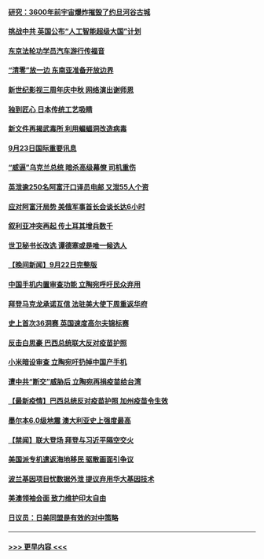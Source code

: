 #### [研究：3600年前宇宙爆炸摧毁了约旦河谷古城](../pages/prog202/a103225122.md?t=09232301) 
#### [挑战中共 英国公布“人工智能超级大国”计划](../pages/prog202/a103225125.md?t=09232301) 
#### [东京法轮功学员汽车游行传福音](../pages/prog202/a103225070.md?t=09232301) 
#### [“清零”放一边 东南亚准备开放边界](../pages/prog202/a103225012.md?t=09232301) 
#### [新世纪影视三周年庆中秋 网络演出谢师恩](../pages/prog202/a103224981.md?t=09232301) 
#### [独到匠心 日本传统工艺吸睛](../pages/prog202/a103224963.md?t=09232301) 
#### [新文件再揭武毒所 利用蝙蝠洞改造病毒](../pages/prog202/a103224961.md?t=09232301) 
#### [9月23日国际重要讯息](../pages/prog202/a103224959.md?t=09232301) 
#### [“威逼”乌克兰总统 暗杀高级幕僚 司机重伤](../pages/prog202/a103224917.md?t=09232301) 
#### [英泄逾250名阿富汗口译员电邮 又泄55人个资](../pages/prog202/a103224836.md?t=09232301) 
#### [应对阿富汗局势 美俄军事首长会谈长达6小时](../pages/prog202/a103224814.md?t=09232301) 
#### [叙利亚冲突再起 传土耳其增兵数千](../pages/prog202/a103224785.md?t=09232301) 
#### [世卫秘书长改选 谭德塞或是唯一候选人](../pages/prog202/a103224740.md?t=09232301) 
#### [【晚间新闻】9月22日完整版](../pages/prog202/a103224725.md?t=09232301) 
#### [中国手机内置审查功能 立陶宛呼吁民众弃用](../pages/prog202/a103224571.md?t=09232301) 
#### [拜登马克龙承诺互信 法驻美大使下周重返华府](../pages/prog202/a103224458.md?t=09232301) 
#### [史上首次36洞赛 英国速度高尔夫锦标赛](../pages/prog202/a103224551.md?t=09232301) 
#### [反击白思豪 巴西总统联大反对疫苗护照](../pages/prog202/a103224518.md?t=09232301) 
#### [小米暗设审查 立陶宛吁扔掉中国产手机](../pages/prog202/a103224514.md?t=09232301) 
#### [遭中共“断交”威胁后 立陶宛再捐疫苗给台湾](../pages/prog202/a103224469.md?t=09232301) 
#### [【最新疫情】巴西总统反对疫苗护照 加州疫苗令生效](../pages/prog202/a103224354.md?t=09232301) 
#### [墨尔本6.0级地震 澳大利亚史上强度最高](../pages/prog202/a103224344.md?t=09232301) 
#### [【禁闻】联大登场 拜登与习近平隔空交火](../pages/prog202/a103224294.md?t=09232301) 
#### [美国派专机遣返海地移民 驱散画面引争议](../pages/prog202/a103224330.md?t=09232301) 
#### [波兰基因项目忧数据外泄 提议弃用华大基因技术](../pages/prog202/a103224228.md?t=09232301) 
#### [美澳领袖会面 致力维护印太自由](../pages/prog202/a103224268.md?t=09232301) 
#### [日议员：日美同盟是有效的对中策略](../pages/prog202/a103224213.md?t=09232301) 

----
#### [ >>> 更早内容 <<< ](../indexes/prog202-earlier.md)
